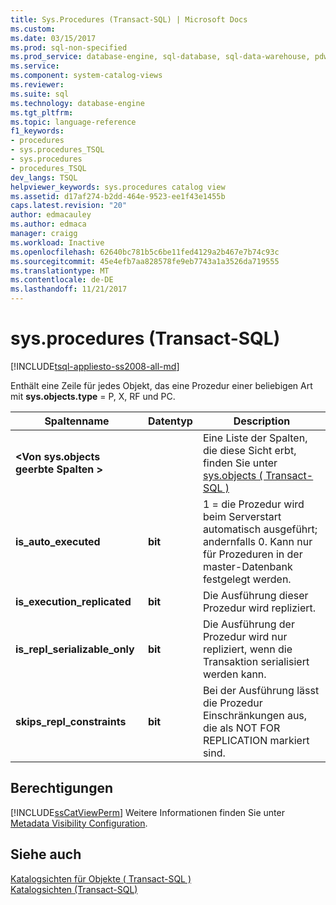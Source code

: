 ```yaml
---
title: Sys.Procedures (Transact-SQL) | Microsoft Docs
ms.custom: 
ms.date: 03/15/2017
ms.prod: sql-non-specified
ms.prod_service: database-engine, sql-database, sql-data-warehouse, pdw
ms.service: 
ms.component: system-catalog-views
ms.reviewer: 
ms.suite: sql
ms.technology: database-engine
ms.tgt_pltfrm: 
ms.topic: language-reference
f1_keywords:
- procedures
- sys.procedures_TSQL
- sys.procedures
- procedures_TSQL
dev_langs: TSQL
helpviewer_keywords: sys.procedures catalog view
ms.assetid: d17af274-b2dd-464e-9523-ee1f43e1455b
caps.latest.revision: "20"
author: edmacauley
ms.author: edmaca
manager: craigg
ms.workload: Inactive
ms.openlocfilehash: 62640bc781b5c6be11fed4129a2b467e7b74c93c
ms.sourcegitcommit: 45e4efb7aa828578fe9eb7743a1a3526da719555
ms.translationtype: MT
ms.contentlocale: de-DE
ms.lasthandoff: 11/21/2017
---
```

# <a name="sysprocedures-transact-sql"></a>sys.procedures (Transact-SQL)
[!INCLUDE[tsql-appliesto-ss2008-all-md](../../includes/tsql-appliesto-ss2008-all-md.md)]

  Enthält eine Zeile für jedes Objekt, das eine Prozedur einer beliebigen Art mit **sys.objects.type** = P, X, RF und PC.  
  
|Spaltenname|Datentyp|Description|  
|-----------------|---------------|-----------------|  
|**\<Von sys.objects geerbte Spalten >**||Eine Liste der Spalten, die diese Sicht erbt, finden Sie unter [sys.objects &#40; Transact-SQL &#41;](../../relational-databases/system-catalog-views/sys-objects-transact-sql.md)|  
|**is_auto_executed**|**bit**|1 = die Prozedur wird beim Serverstart automatisch ausgeführt; andernfalls 0. Kann nur für Prozeduren in der master-Datenbank festgelegt werden.|  
|**is_execution_replicated**|**bit**|Die Ausführung dieser Prozedur wird repliziert.|  
|**is_repl_serializable_only**|**bit**|Die Ausführung der Prozedur wird nur repliziert, wenn die Transaktion serialisiert werden kann.|  
|**skips_repl_constraints**|**bit**|Bei der Ausführung lässt die Prozedur Einschränkungen aus, die als NOT FOR REPLICATION markiert sind.|  
  
## <a name="permissions"></a>Berechtigungen  
 [!INCLUDE[ssCatViewPerm](../../includes/sscatviewperm-md.md)] Weitere Informationen finden Sie unter [Metadata Visibility Configuration](../../relational-databases/security/metadata-visibility-configuration.md).  
  
## <a name="see-also"></a>Siehe auch  
 [Katalogsichten für Objekte &#40; Transact-SQL &#41;](../../relational-databases/system-catalog-views/object-catalog-views-transact-sql.md)   
 [Katalogsichten &#40;Transact-SQL&#41;](../../relational-databases/system-catalog-views/catalog-views-transact-sql.md)  
  
  
